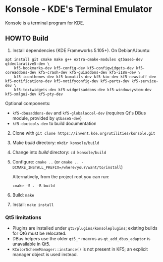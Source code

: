 # Konsole - KDE's Terminal Emulator

Konsole is a terminal program for KDE.


## HOWTO Build

1. Install dependencies (KDE Frameworks 5.105+). On Debian/Ubuntu:
```
apt install git cmake make g++ extra-cmake-modules qtbase5-dev qtdeclarative5-dev \
    kf5-bookmarks-dev kf5-config-dev kf5-configwidgets-dev kf5-coreaddons-dev kf5-crash-dev kf5-guiaddons-dev kf5-i18n-dev \
    kf5-iconthemes-dev kf5-kcmutils-dev kf5-kio-dev kf5-newstuff-dev kf5-notifications-dev kf5-notifyconfig-dev kf5-parts-dev kf5-service-dev \
    kf5-textwidgets-dev kf5-widgetsaddons-dev kf5-windowsystem-dev kf5-xmlgui-dev kf5-pty-dev
```
   Optional components:

   - `kf5-dbusaddons-dev` and `kf5-globalaccel-dev` (requires Qt's DBus module, provided by `qtbase5-dev`)
   - `kf5-doctools-dev` to build documentation

2. Clone with `git clone https://invent.kde.org/utilities/konsole.git`
3. Make _build_ directory: `mkdir konsole/build`
4. Change into _build_ directory: `cd konsole/build`
5. Configure: `cmake ..` (or `cmake .. -DCMAKE_INSTALL_PREFIX=/where/your/want/to/install`)

   Alternatively, from the project root you can run:
   ```
   cmake -S . -B build
   ```
6. Build: `make`
7. Install: `make install`


### Qt5 limitations

* Plugins are installed under `qt5/plugins/konsoleplugins`; existing builds for Qt6 must be relocated.
* DBus helpers use the older `qt5_*` macros as `qt_add_dbus_adaptor` is unavailable in Qt5.
* `KColorSchemeManager::instance()` is not present in KF5; an explicit manager object is used instead.